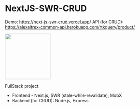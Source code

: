 # NextJS-SWR-CRUD
Demo: https://next-js-swr-crud.vercel.app/
API (for CRUD): https://alexaltrex-common-api.herokuapp.com/rtkquery/product/

<img src="https://user-images.githubusercontent.com/56224288/178292511-b5e28d81-9192-4b58-9c29-8ef2e624d0f0.jpg" height="150">

FullStack project. 
* Frontend - Next.js, SWR (stale-while-revalidate), MobX
* Backend (for CRUD): Node.js, Express.
